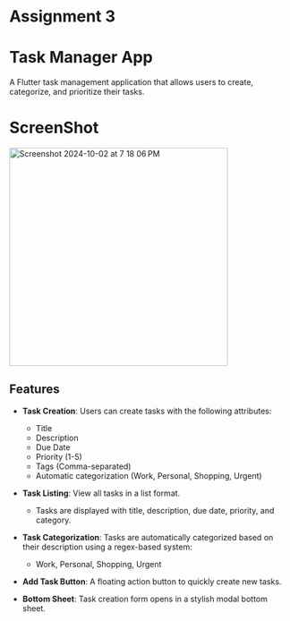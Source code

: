 # Assignment 3

# Task Manager App

A Flutter task management application that allows users to create, categorize, and prioritize their tasks.

# ScreenShot

<img width="390" alt="Screenshot 2024-10-02 at 7 18 06 PM" src="https://github.com/user-attachments/assets/d37bef3b-5a3c-4b14-9d70-0fdee904c259">


## Features

- **Task Creation**: Users can create tasks with the following attributes:
  - Title
  - Description
  - Due Date
  - Priority (1-5)
  - Tags (Comma-separated)
  - Automatic categorization (Work, Personal, Shopping, Urgent)
  
- **Task Listing**: View all tasks in a list format.
  - Tasks are displayed with title, description, due date, priority, and category.

- **Task Categorization**: Tasks are automatically categorized based on their description using a regex-based system:
  - Work, Personal, Shopping, Urgent

- **Add Task Button**: A floating action button to quickly create new tasks.

- **Bottom Sheet**: Task creation form opens in a stylish modal bottom sheet.

